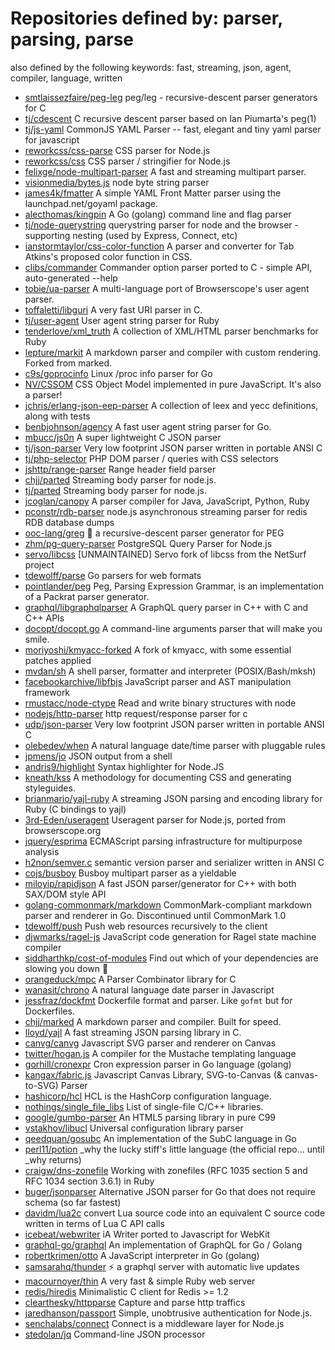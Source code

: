 # Repositories defined by: parser, parsing, parse

also defined by the following keywords: fast, streaming, json, agent, compiler, language, written

- [smtlaissezfaire/peg-leg](https://github.com/smtlaissezfaire/peg-leg)
  peg/leg - recursive-descent parser generators for C
- [tj/cdescent](https://github.com/tj/cdescent)
  C recursive descent parser based on Ian Piumarta's peg(1)
- [tj/js-yaml](https://github.com/tj/js-yaml)
  CommonJS YAML Parser -- fast, elegant and tiny yaml parser for javascript
- [reworkcss/css-parse](https://github.com/reworkcss/css-parse)
  CSS parser for Node.js
- [reworkcss/css](https://github.com/reworkcss/css)
  CSS parser / stringifier for Node.js
- [felixge/node-multipart-parser](https://github.com/felixge/node-multipart-parser)
  A fast and streaming multipart parser.
- [visionmedia/bytes.js](https://github.com/visionmedia/bytes.js)
  node byte string parser
- [james4k/fmatter](https://github.com/james4k/fmatter)
  A simple YAML Front Matter parser using the launchpad.net/goyaml package.
- [alecthomas/kingpin](https://github.com/alecthomas/kingpin)
  A Go (golang) command line and flag parser
- [tj/node-querystring](https://github.com/tj/node-querystring)
  querystring parser for node and the browser - supporting nesting (used by Express, Connect, etc)
- [ianstormtaylor/css-color-function](https://github.com/ianstormtaylor/css-color-function)
  A parser and converter for Tab Atkins's proposed color function in CSS.
- [clibs/commander](https://github.com/clibs/commander)
  Commander option parser ported to C - simple API, auto-generated --help
- [tobie/ua-parser](https://github.com/tobie/ua-parser)
  A multi-language port of Browserscope's user agent parser.
- [toffaletti/libguri](https://github.com/toffaletti/libguri)
  A very fast URI parser in C.
- [tj/user-agent](https://github.com/tj/user-agent)
  User agent string parser for Ruby
- [tenderlove/xml_truth](https://github.com/tenderlove/xml_truth)
  A collection of XML/HTML parser benchmarks for Ruby
- [lepture/markit](https://github.com/lepture/markit)
  A markdown parser and compiler with custom rendering. Forked from marked.
- [c9s/goprocinfo](https://github.com/c9s/goprocinfo)
  Linux /proc info parser for Go
- [NV/CSSOM](https://github.com/NV/CSSOM)
  CSS Object Model implemented in pure JavaScript. It's also a parser!
- [jchris/erlang-json-eep-parser](https://github.com/jchris/erlang-json-eep-parser)
  A collection of leex and yecc definitions, along with tests
- [benbjohnson/agency](https://github.com/benbjohnson/agency)
  A fast user agent string parser for Go.
- [mbucc/js0n](https://github.com/mbucc/js0n)
  A super lightweight C JSON parser
- [tj/json-parser](https://github.com/tj/json-parser)
  Very low footprint JSON parser written in portable ANSI C
- [tj/php-selector](https://github.com/tj/php-selector)
  PHP DOM parser / queries with CSS selectors
- [jshttp/range-parser](https://github.com/jshttp/range-parser)
  Range header field parser
- [chjj/parted](https://github.com/chjj/parted)
  Streaming body parser for node.js.
- [tj/parted](https://github.com/tj/parted)
  Streaming body parser for node.js.
- [jcoglan/canopy](https://github.com/jcoglan/canopy)
  A parser compiler for Java, JavaScript, Python, Ruby
- [pconstr/rdb-parser](https://github.com/pconstr/rdb-parser)
  node.js asynchronous streaming parser for redis RDB database dumps
- [ooc-lang/greg](https://github.com/ooc-lang/greg)
  :ram: a recursive-descent parser generator for PEG
- [zhm/pg-query-parser](https://github.com/zhm/pg-query-parser)
  PostgreSQL Query Parser for Node.js
- [servo/libcss](https://github.com/servo/libcss)
  [UNMAINTAINED] Servo fork of libcss from the NetSurf project
- [tdewolff/parse](https://github.com/tdewolff/parse)
  Go parsers for web formats
- [pointlander/peg](https://github.com/pointlander/peg)
  Peg, Parsing Expression Grammar, is an implementation of a Packrat parser generator.
- [graphql/libgraphqlparser](https://github.com/graphql/libgraphqlparser)
  A GraphQL query parser in C++ with C and C++ APIs
- [docopt/docopt.go](https://github.com/docopt/docopt.go)
  A command-line arguments parser that will make you smile.
- [moriyoshi/kmyacc-forked](https://github.com/moriyoshi/kmyacc-forked)
  A fork of kmyacc, with some essential patches applied
- [mvdan/sh](https://github.com/mvdan/sh)
  A shell parser, formatter and interpreter (POSIX/Bash/mksh)
- [facebookarchive/libfbjs](https://github.com/facebookarchive/libfbjs)
  JavaScript parser and AST manipulation framework
- [rmustacc/node-ctype](https://github.com/rmustacc/node-ctype)
  Read and write binary structures with node
- [nodejs/http-parser](https://github.com/nodejs/http-parser)
  http request/response parser for c
- [udp/json-parser](https://github.com/udp/json-parser)
  Very low footprint JSON parser written in portable ANSI C
- [olebedev/when](https://github.com/olebedev/when)
  A natural language date/time parser with pluggable rules
- [jpmens/jo](https://github.com/jpmens/jo)
  JSON output from a shell
- [andris9/highlight](https://github.com/andris9/highlight)
  Syntax highlighter for Node.JS
- [kneath/kss](https://github.com/kneath/kss)
  A methodology for documenting CSS and generating styleguides.
- [brianmario/yajl-ruby](https://github.com/brianmario/yajl-ruby)
  A streaming JSON parsing and encoding library for Ruby (C bindings to yajl)
- [3rd-Eden/useragent](https://github.com/3rd-Eden/useragent)
  Useragent parser for Node.js, ported from browserscope.org
- [jquery/esprima](https://github.com/jquery/esprima)
  ECMAScript parsing infrastructure for multipurpose analysis
- [h2non/semver.c](https://github.com/h2non/semver.c)
  semantic version parser and serializer written in ANSI C
- [cojs/busboy](https://github.com/cojs/busboy)
  Busboy multipart parser as a yieldable
- [miloyip/rapidjson](https://github.com/miloyip/rapidjson)
  A fast JSON parser/generator for C++ with both SAX/DOM style API
- [golang-commonmark/markdown](https://github.com/golang-commonmark/markdown)
  CommonMark-compliant markdown parser and renderer in Go. Discontinued until CommonMark 1.0
- [tdewolff/push](https://github.com/tdewolff/push)
  Push web resources recursively to the client
- [djwmarks/ragel-js](https://github.com/djwmarks/ragel-js)
  JavaScript code generation for Ragel state machine compiler
- [siddharthkp/cost-of-modules](https://github.com/siddharthkp/cost-of-modules)
  Find out which of your dependencies are slowing you down 🐢
- [orangeduck/mpc](https://github.com/orangeduck/mpc)
  A Parser Combinator library for C
- [wanasit/chrono](https://github.com/wanasit/chrono)
  A natural language date parser in Javascript
- [jessfraz/dockfmt](https://github.com/jessfraz/dockfmt)
  Dockerfile format and parser. Like `gofmt` but for Dockerfiles.
- [chjj/marked](https://github.com/chjj/marked)
  A markdown parser and compiler. Built for speed.
- [lloyd/yajl](https://github.com/lloyd/yajl)
  A fast streaming JSON parsing library in C.
- [canvg/canvg](https://github.com/canvg/canvg)
  Javascript SVG parser and renderer on Canvas
- [twitter/hogan.js](https://github.com/twitter/hogan.js)
  A compiler for the Mustache templating language
- [gorhill/cronexpr](https://github.com/gorhill/cronexpr)
  Cron expression parser in Go language (golang)
- [kangax/fabric.js](https://github.com/kangax/fabric.js)
  Javascript Canvas Library, SVG-to-Canvas (& canvas-to-SVG) Parser
- [hashicorp/hcl](https://github.com/hashicorp/hcl)
  HCL is the HashCorp configuration language.
- [nothings/single_file_libs](https://github.com/nothings/single_file_libs)
  List of single-file C/C++ libraries.
- [google/gumbo-parser](https://github.com/google/gumbo-parser)
  An HTML5 parsing library in pure C99
- [vstakhov/libucl](https://github.com/vstakhov/libucl)
  Universal configuration library parser
- [qeedquan/gosubc](https://github.com/qeedquan/gosubc)
  An implementation of the SubC language in Go
- [perl11/potion](https://github.com/perl11/potion)
  _why the lucky stiff's little language (the official repo... until _why returns)
- [craigw/dns-zonefile](https://github.com/craigw/dns-zonefile)
  Working with zonefiles (RFC 1035 section 5 and RFC 1034 section 3.6.1) in Ruby
- [buger/jsonparser](https://github.com/buger/jsonparser)
  Alternative JSON parser for Go that does not require schema (so far fastest)
- [davidm/lua2c](https://github.com/davidm/lua2c)
  convert Lua source code into an equivalent C source code written in terms of Lua C API calls
- [icebeat/webwriter](https://github.com/icebeat/webwriter)
  iA Writer ported to Javascript for WebKit
- [graphql-go/graphql](https://github.com/graphql-go/graphql)
  An implementation of GraphQL for Go / Golang
- [robertkrimen/otto](https://github.com/robertkrimen/otto)
  A JavaScript interpreter in Go (golang)
- [samsarahq/thunder](https://github.com/samsarahq/thunder)
  ⚡️ a graphql server with automatic live updates
- [macournoyer/thin](https://github.com/macournoyer/thin)
  A very fast & simple Ruby web server
- [redis/hiredis](https://github.com/redis/hiredis)
  Minimalistic C client for Redis >= 1.2
- [clearthesky/httpparse](https://github.com/clearthesky/httpparse)
  Capture and parse http traffics
- [jaredhanson/passport](https://github.com/jaredhanson/passport)
  Simple, unobtrusive authentication for Node.js.
- [senchalabs/connect](https://github.com/senchalabs/connect)
  Connect is a middleware layer for Node.js
- [stedolan/jq](https://github.com/stedolan/jq)
  Command-line JSON processor
